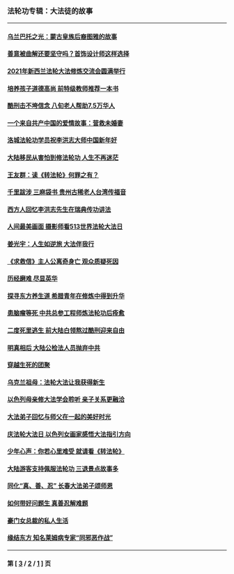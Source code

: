 ### 法轮功专辑：大法徒的故事
---
#### [乌兰巴托之光：蒙古皇族后裔图雅的故事](../../pages/nf1147481/n13155759.md?01280430) 
#### [善意被曲解还要坚守吗？首饰设计师这样选择](../../pages/nf1147481/n13077575.md?01280430) 
#### [2021年新西兰法轮大法修炼交流会圆满举行](../../pages/nf1147481/n13033149.md?01280430) 
#### [培养孩子道德高尚 前特级教师推荐一本书](../../pages/nf1147481/n12938640.md?01280430) 
#### [酷刑击不垮信念 八旬老人帮助7.5万华人](../../pages/nf1147481/n12880712.md?01280430) 
#### [一个来自共产中国的爱情故事：营救未婚妻](../../pages/nf1147481/n12778386.md?01280430) 
#### [洛城法轮功学员祝李洪志大师中国新年好](../../pages/nf1147481/n12724685.md?01280430) 
#### [大陆移民从害怕到修法轮功 人生不再迷茫](../../pages/nf1147481/n12414325.md?01280430) 
#### [王友群：读《转法轮》何罪之有？](../../pages/nf1147481/n12408647.md?01280430) 
#### [千里跋涉 三麻袋书 贵州古稀老人台湾传福音](../../pages/nf1147481/n12198750.md?01280430) 
#### [西方人回忆李洪志先生在瑞典传功讲法](../../pages/nf1147481/n12099607.md?01280430) 
#### [人间最美画面 摄影师看513世界法轮大法日](../../pages/nf1147481/n12094118.md?01280430) 
#### [姜光宇：人生如逆旅 大法伴我行](../../pages/nf1147481/n12088664.md?01280430) 
#### [《求救信》主人公离奇身亡 观众质疑死因](../../pages/nf1147481/n11845215.md?01280430) 
#### [历经磨难 尽显英华](../../pages/nf1147481/n11723297.md?01280430) 
#### [探寻东方养生道 希腊青年在修炼中得到升华](../../pages/nf1147481/n11494502.md?01280430) 
#### [患脑瘤等死 中共总参工程师炼法轮功后痊愈](../../pages/nf1147481/n11466682.md?01280430) 
#### [二度死里逃生 前大陆白领熬过酷刑迎来自由](../../pages/nf1147481/n11368594.md?01280430) 
#### [明真相后 大陆公检法人员抛弃中共](../../pages/nf1147481/n11358618.md?01280430) 
#### [穿越生死的团聚](../../pages/nf1147481/n11258922.md?01280430) 
#### [乌克兰祖母：法轮大法让我获得新生](../../pages/nf1147481/n11269457.md?01280430) 
#### [以色列母亲修大法学会聆听 亲子关系更融洽](../../pages/nf1147481/n11268195.md?01280430) 
#### [大法弟子回忆与师父在一起的美好时光](../../pages/nf1147481/n11267759.md?01280430) 
#### [庆法轮大法日 以色列女画家感悟大法指引方向](../../pages/nf1147481/n11267735.md?01280430) 
#### [少年心声：你若心里难受 就请看《转法轮》](../../pages/nf1147481/n11267496.md?01280430) 
#### [大陆游客支持佩服法轮功 三退景点故事多](../../pages/nf1147481/n11267378.md?01280430) 
#### [同化“真、善、忍” 长春大法弟子颂师恩](../../pages/nf1147481/n11266497.md?01280430) 
#### [如何带好问题生 真善忍解难题](../../pages/nf1147481/n11243655.md?01280430) 
#### [豪门女总裁的私人生活](../../pages/nf1147481/n10127794.md?01280430) 
#### [缘结东方 知名莱姆病专家“同邪恶作战”](../../pages/nf1147481/n10682468.md?01280430) 

---
#### 第 [ [3](./3.md?01280430) / [2](./2.md?01280430) / [1](./1.md?01280430) ] 页
